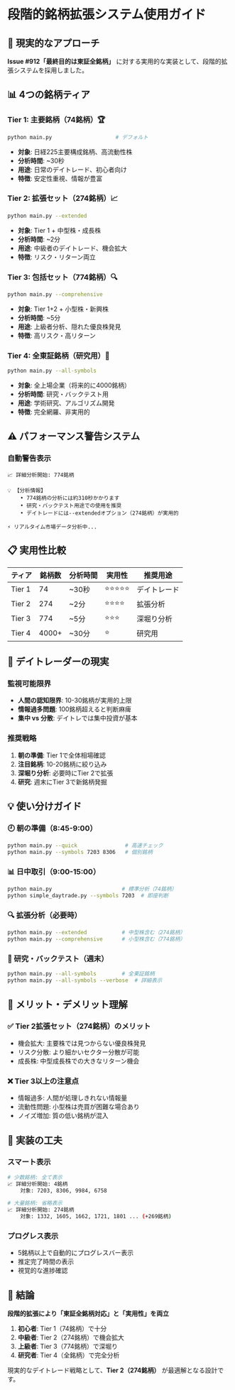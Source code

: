 # 段階的銘柄拡張システム使用ガイド

## 🎯 現実的なアプローチ

**Issue #912「最終目的は東証全銘柄」** に対する実用的な実装として、段階的拡張システムを採用しました。

## 📊 4つの銘柄ティア

### Tier 1: 主要銘柄（74銘柄）🏆
```bash
python main.py                    # デフォルト
```
- **対象**: 日経225主要構成銘柄、高流動性株
- **分析時間**: ~30秒
- **用途**: 日常のデイトレード、初心者向け
- **特徴**: 安定性重視、情報が豊富

### Tier 2: 拡張セット（274銘柄）📈
```bash
python main.py --extended
```
- **対象**: Tier 1 + 中型株・成長株
- **分析時間**: ~2分
- **用途**: 中級者のデイトレード、機会拡大
- **特徴**: リスク・リターン両立

### Tier 3: 包括セット（774銘柄）🔍
```bash
python main.py --comprehensive
```
- **対象**: Tier 1+2 + 小型株・新興株
- **分析時間**: ~5分
- **用途**: 上級者分析、隠れた優良株発見
- **特徴**: 高リスク・高リターン

### Tier 4: 全東証銘柄（研究用）🧪
```bash
python main.py --all-symbols
```
- **対象**: 全上場企業（将来的に4000銘柄）
- **分析時間**: 研究・バックテスト用
- **用途**: 学術研究、アルゴリズム開発
- **特徴**: 完全網羅、非実用的

## ⚠️ パフォーマンス警告システム

### 自動警告表示
```
📈 詳細分析開始: 774銘柄

💡 【分析情報】
    • 774銘柄の分析には約310秒かかります
    • 研究・バックテスト用途での使用を推奨
    • デイトレードには--extendedオプション（274銘柄）が実用的

⚡ リアルタイム市場データ分析中...
```

## 📋 実用性比較

| ティア | 銘柄数 | 分析時間 | 実用性 | 推奨用途 |
|--------|--------|----------|--------|----------|
| Tier 1 | 74 | ~30秒 | ⭐⭐⭐⭐⭐ | デイトレード |
| Tier 2 | 274 | ~2分 | ⭐⭐⭐⭐ | 拡張分析 |
| Tier 3 | 774 | ~5分 | ⭐⭐⭐ | 深堀り分析 |
| Tier 4 | 4000+ | ~30分 | ⭐ | 研究用 |

## 🎪 デイトレーダーの現実

### 監視可能限界
- **人間の認知限界**: 10-30銘柄が実用的上限
- **情報過多問題**: 100銘柄超えると判断麻痺
- **集中 vs 分散**: デイトレでは集中投資が基本

### 推奨戦略
1. **朝の準備**: Tier 1で全体相場確認
2. **注目銘柄**: 10-20銘柄に絞り込み
3. **深堀り分析**: 必要時にTier 2で拡張
4. **研究**: 週末にTier 3で新銘柄発掘

## 💡 使い分けガイド

### 🕘 朝の準備（8:45-9:00）
```bash
python main.py --quick               # 高速チェック
python main.py --symbols 7203 8306   # 個別銘柄
```

### 📊 日中取引（9:00-15:00）
```bash
python main.py                      # 標準分析（74銘柄）
python simple_daytrade.py --symbols 7203  # 即座判断
```

### 🔍 拡張分析（必要時）
```bash
python main.py --extended           # 中型株含む（274銘柄）
python main.py --comprehensive      # 小型株含む（774銘柄）
```

### 🧪 研究・バックテスト（週末）
```bash
python main.py --all-symbols        # 全東証銘柄
python main.py --all-symbols --verbose  # 詳細表示
```

## 🎯 メリット・デメリット理解

### ✅ Tier 2拡張セット（274銘柄）のメリット
- 機会拡大: 主要株では見つからない優良株発見
- リスク分散: より細かいセクター分散が可能
- 成長株: 中型成長株での大きなリターン機会

### ❌ Tier 3以上の注意点
- 情報過多: 人間が処理しきれない情報量
- 流動性問題: 小型株は売買が困難な場合あり
- ノイズ増加: 質の低い銘柄が混入

## 🚀 実装の工夫

### スマート表示
```bash
# 少数銘柄: 全て表示
📈 詳細分析開始: 4銘柄
    対象: 7203, 8306, 9984, 6758

# 大量銘柄: 省略表示
📈 詳細分析開始: 274銘柄
    対象: 1332, 1605, 1662, 1721, 1801 ... (+269銘柄)
```

### プログレス表示
- 5銘柄以上で自動的にプログレスバー表示
- 推定完了時間の表示
- 視覚的な進捗確認

## 🎉 結論

**段階的拡張により「東証全銘柄対応」と「実用性」を両立**

1. **初心者**: Tier 1（74銘柄）で十分
2. **中級者**: Tier 2（274銘柄）で機会拡大
3. **上級者**: Tier 3（774銘柄）で深堀り
4. **研究者**: Tier 4（全銘柄）で完全分析

現実的なデイトレード戦略として、**Tier 2（274銘柄）** が最適解となる設計です。